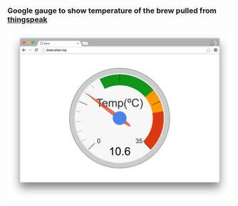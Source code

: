 ### Google gauge to show temperature of the brew pulled from [thingspeak](https://thingspeak.com/channels/98643)
![](img/Gauge.png)